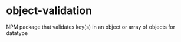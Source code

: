 # object-validation
NPM package that validates key(s) in an object or array of objects for datatype

